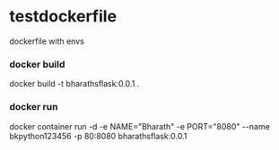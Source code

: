 # testdockerfile
dockerfile with envs 

### docker build

 docker build -t bharathsflask:0.0.1 .

### docker run
  docker container run -d -e NAME="Bharath" -e PORT="8080"  --name bkpython123456 -p 80:8080 bharathsflask:0.0.1
